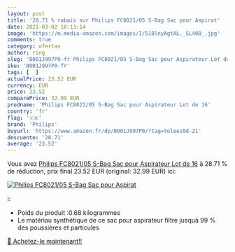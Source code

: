 ```yaml
---
layout: post
title: '28.71 % rabais sur Philips FC8021/05 S-Bag Sac pour Aspirat'
date: 2021-03-02 18:13:14
image: 'https://m.media-amazon.com/images/I/518lnyAgtAL._SL400_.jpg'
comments: true
category: ofertas
author: ring
slug: 'B001J997P0-fr Philips FC8021/05 S-Bag Sac pour Aspirateur Lot de 16'
sku: 'B001J997P0-fr'
tags: [  ]
actualPrice: 23.52 EUR
currency: EUR
price: 23.52
comparePrice: 32.99 EUR
prodname: 'Philips FC8021/05 S-Bag Sac pour Aspirateur Lot de 16'
country: 'fr'
flag: '🇫🇷'
brand: 'Philips'
buyurl: 'https://www.amazon.fr/dp/B001J997P0/?tag=tolees0d-21'
descuento: '28.71'
average: '23.52'
---
```


Vous avez [Philips FC8021/05 S-Bag Sac pour Aspirateur Lot de 16](https://www.amazon.fr/dp/B001J997P0/?tag=tolees0d-21)  à  28.71 % de réduction, prix final  23.52 EUR (original: 32.99 EUR) ici:

[![Philips FC8021/05 S-Bag Sac pour Aspirat](https://m.media-amazon.com/images/I/518lnyAgtAL._SL400_.jpg)](https://www.amazon.fr/dp/B001J997P0/?tag=tolees0d-21)

ℹ️:

- Poids du produit :0.68 kilogrammes
- Le matériau synthétique de ce sac pour aspirateur filtre jusquà 99 % des poussières et particules

[🛒 Achetez-le maintenant!!](https://www.amazon.fr/dp/B001J997P0/?tag=tolees0d-21)
